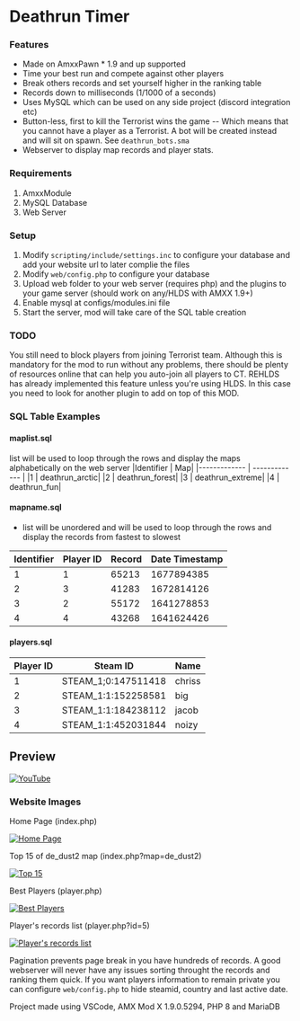 # Deathrun Timer
### Features

- Made on AmxxPawn * 1.9 and up supported
- Time your best run and compete against other players
- Break others records and set yourself higher in the ranking table
- Records down to milliseconds (1/1000 of a seconds)
- Uses MySQL which can be used on any side project (discord integration etc)
- Button-less, first to kill the Terrorist wins the game
-- Which means that you cannot have a player as a Terrorist. A bot will be created instead and will sit on spawn. See `deathrun_bots.sma`
- Webserver to display map records and player stats.


### Requirements
1. AmxxModule
2. MySQL Database
3. Web Server

### Setup
1. Modify `scripting/include/settings.inc` to configure your database and add your website url to later complie the files
2. Modify `web/config.php` to configure your database
3. Upload web folder to your web server (requires php) and the plugins to your game server (should work on any/HLDS with AMXX 1.9+)
4. Enable mysql at configs/modules.ini file
5. Start the server, mod will take care of the SQL table creation

### TODO
You still need to block players from joining Terrorist team. Although this is mandatory for the mod to run without any problems, there should be plenty of resources online that can help you auto-join all players to CT. REHLDS has already implemented this feature unless you're using HLDS. In this case you need to look for another plugin to add on top of this MOD.

### SQL Table Examples

#### maplist.sql
list will be used to loop through the rows and display the maps alphabetically on the web server
|Identifier  | Map|
|------------- | ------------- |
|1  | deathrun_arctic|
|2  | deathrun_forest|
|3  | deathrun_extreme|
|4  | deathrun_fun|

#### mapname.sql
- list will be unordered and will be used to loop through the rows and display the records from fastest to slowest

|Identifier  | Player ID | Record | Date Timestamp|
|------------- | -------------|-------------|-------------|
|1  | 1 | 65213 | 1677894385|
|2  | 3 | 41283 | 1672814126|
|3  | 2 | 55172 | 1641278853|
|4  | 4 | 43268 | 1641624426|

#### players.sql
|Player ID  | Steam ID | Name|
|------------- | -------------|-------------|
|1  | STEAM_1;0:147511418 | chriss|
|2  | STEAM_1:1:152258581 | big|
|3  | STEAM_1:1:184238112 | jacob|
|4  | STEAM_1:1:452031844 | noizy|
## Preview

[![YouTube](http://img.youtube.com/vi/duUQtwEVd0s/0.jpg)](http://www.youtube.com/watch?v=duUQtwEVd0s&list=PLuVPUqdG6VjIMcQs8Y3eVFpVRBvDWhtZ4 "aLbaneso.neT Deathrun")

### Website Images
Home Page (index.php)

[![Home Page](https://i.imgur.com/VikAJEK.png "Home Page")](https://i.imgur.com/VikAJEK.png "Home Page")

Top 15 of de_dust2 map (index.php?map=de_dust2)

[![Top 15](https://i.imgur.com/sunreLP.png "Top 15")](https://i.imgur.com/sunreLP.png "Top 15")

Best Players (player.php)

[![Best Players](https://i.imgur.com/4aFgXWA.png "Best Players")](https://i.imgur.com/4aFgXWA.png "Best Players")

Player's records list (player.php?id=5)

[![Player's records list](https://i.imgur.com/f1QZjnP.png "Player's records list")](https://i.imgur.com/f1QZjnP.png "Player's records list")

Pagination prevents page break in you have hundreds of records.
A good webserver will never have any issues sorting throught the records and ranking them quick.
If you want players information to remain private you can configure `web/config.php` to hide steamid, country and last active date.

Project made using VSCode, AMX Mod X 1.9.0.5294, PHP 8 and MariaDB
